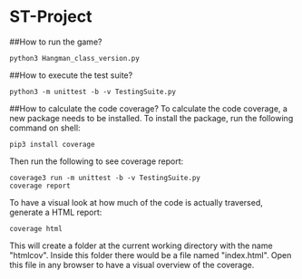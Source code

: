 # ST-Project
##How to run the game?
```
python3 Hangman_class_version.py
```
##How to execute the test suite?
```
python3 -m unittest -b -v TestingSuite.py
```
##How to calculate the code coverage?
To calculate the code coverage, a new package needs to be installed. To install the package, run the following command on shell:
```
pip3 install coverage
```
Then run the following to see coverage report:
```
coverage3 run -m unittest -b -v TestingSuite.py
coverage report
```
To have a visual look at how much of the code is actually traversed, generate a HTML report:
```
coverage html
```
This will create a folder at the current working directory with the name "htmlcov". Inside this folder there would be a file named "index.html". Open this file in any browser to have a visual overview of the coverage.